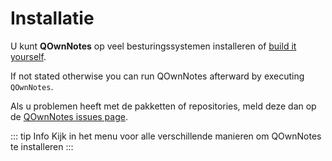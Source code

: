 # Installatie

U kunt **QOwnNotes** op veel besturingssystemen installeren of [build it yourself](building.md).

If not stated otherwise you can run QOwnNotes afterward by executing `QOwnNotes`.

Als u problemen heeft met de pakketten of repositories, meld deze dan op de [QOwnNotes issues page](https://github.com/pbek/QOwnNotes/issues).

::: tip
Info
Kijk in het menu voor alle verschillende manieren om QOwnNotes te installeren
:::


